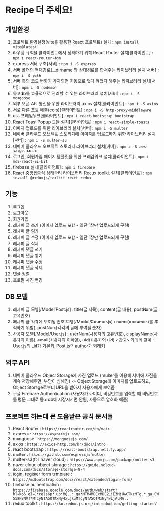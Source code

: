 # Recipe 더 주세요!

## 개발환경
1. 프로젝트 환경설정(vite를 활용한 React 프로젝트) 설치 : `npm install vite@latest` <br />
2. 라우팅 규칙을 클라이언트에서 정의하기 위해 React Router 설치[클라이언트] : `npm i react-router-dom` <br />
3. express 서버 구축[서버] : `npm i -S express` <br />
4. 서버 폴더의 현재경로(__dirname)와 상대경로를 합쳐주는 라이브러리 설치[서버] : `npm i -S path` <br />
5. 서버 측의 코드 변화가 감지되면 자동으로 껏다 켜졌다 해주는 라이브러리 설치[서버] : `npm i -S nodemon` <br />
6. 몽고db를 효율적으로 관리할 수 있는 라이브러리 설치[서버] : `npm i -S mongoose` <br />
7. 외부 오픈 API 통신을 위한 라이브러리 axios 설치[클라이언트] : `npm i -S axios` <br />
8. 서로 다른 포트 해결(cors)[클라이언트] : `npm i -S http-proxy-middleware` <br />
9. css 프레임워크[클라이언트] : `npm i react-bootstrap bootstrap` <br />
10. React Toast Popup 모듈 설치[클라이언트] : `npm i react-simple-toasts` <br />
11. 이미지 업로드를 위한 라이브러리 설치[서버] : `npm i -S multer` <br />
12. 네이버 클라우드 오브젝트 스토리지에 이미지를 업로드하기 위한 라이브러리 설치[서버] : `npm i -S multer-s3` <br />
13. 네이버 클라우드 오브젝트 스토리지 라이브러리 설치[서버] : `npm i -S aws-sdk@2.348.0` <br />
14. 로그인, 회원가입 페이지 템플릿을 위한 프레임워크 설치[클라이언트] : `npm i mdb-react-ui-kit` <br />
15. firebase 설치[클라이언트] : `npm i firebase` <br />
16. React 중앙집중식 상태관리 라이브러리 Redux toolkit 설치[클라이언트] : `npm install @reduxjs/toolkit react-redux` <br />

## 기능
1. 로그인
2. 로그아웃
3. 회원가입
4. 레시피 글 쓰기 (이미지 업로드 포함 - 일단 1장만 업로드되게 구현)
5. 레시피 글 읽기
6. 레시피 글 수정 (이미지 업로드 포함 - 일단 1장만 업로드되게 구현)
7. 레시피 글 삭제
8. 레시피 댓글 쓰기
9. 레시피 댓글 읽기
10. 레시피 댓글 수정
11. 레시피 댓글 삭제
12. 댓글 정렬
13. 프로필 사진 변경

## DB 모델
1. 레시피 글 모델[/Model/Post.js] : title(글 제목), content(글 내용), postNum(글 고유번호)
2. 레시피 글 각각에 부여될 번호 모델[/Model/Counter.js] : name(document를 추적하기 위함), postNum(각각의 글에 부여될 숫자)
3. 사용자 모델[/Model/User.js] : userNum(사용자의 고유번호), displayName(사용자의 이름), email(사용자의 이메일), uid(사용자의 uid)
<참고> 외래키 관계 : User.js의 _id가 기본키, Post.js의 author가 외래키

## 외부 API
1. 네이버 클라우드 Object Storage에 사진 업로드 (multer를 이용해 서버에 사진을 계속 저장해두면, 부담이 심해짐) -> Object Storage에 이미지를 업로드하고, Object Storage로부터 URL을 받아서 사용자에게 보여줌
2. 구글 Firebase Authentication (사용자가 아이디, 비밀번호를 입력할 때 비밀번호를 평문 그대로 몽고db에 저장시키면 안됨, 자동으로 암호화 해줌)

## 프로젝트 하는데 큰 도움받은 공식 문서들
1. React Router : `https://reactrouter.com/en/main` <br />
2. express : `https://expressjs.com/` <br />
3. mongoose : `https://mongoosejs.com/` <br /> 
4. axios : `https://axios-http.com/kr/docs/intro` <br />
5. react bootstrap : `https://react-bootstrap.netlify.app/` <br />
6. multer : `https://github.com/expressjs/multer` <br />
7. multer-s3(for naver cloud) : `https://www.npmjs.com/package/multer-s3` <br />
8. naver cloud object storage : `https://guide.ncloud-docs.com/docs/storage-storage-8-4` <br />
9. login, register form template : `https://mdbootstrap.com/docs/react/extended/login-form/` <br />
10. firebase authentication : `https://firebase.google.com/docs/auth/web/start?hl=ko&_gl=1*rels6p*_up*MQ..*_ga*MTM4MDExMDE2LjE3MjUwOTkzMTg.*_ga_CW55HF8NVT*MTcyNTA5OTMxNy4xLjAuMTcyNTA5OTMxNy4wLjAuMA..` <br />
11. redux toolkit : `https://ko.redux.js.org/introduction/getting-started/` <br />
